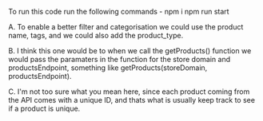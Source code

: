 To run this code run the following commands -
npm i
npm run start

A. To enable a better filter and categorisation we could use the product name, tags, and we could also add the product_type.

B. I think this one would be to when we call the getProducts() function we would pass the paramaters in the function for the store domain and productsEndpoint, something like getProducts(storeDomain, productsEndpoint).

C. I'm not too sure what you mean here, since each product coming from the API comes with a unique ID, and thats what is usually keep track to see if a product is unique.